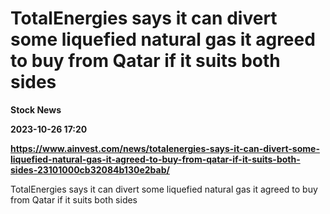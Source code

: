 # TotalEnergies says it can divert some liquefied natural gas it agreed to buy from Qatar if it suits both sides
**Stock News**

**2023-10-26 17:20**

**https://www.ainvest.com/news/totalenergies-says-it-can-divert-some-liquefied-natural-gas-it-agreed-to-buy-from-qatar-if-it-suits-both-sides-23101000cb32084b130e2bab/**

TotalEnergies says it can divert some liquefied natural gas it agreed to buy from Qatar if it suits both sides
